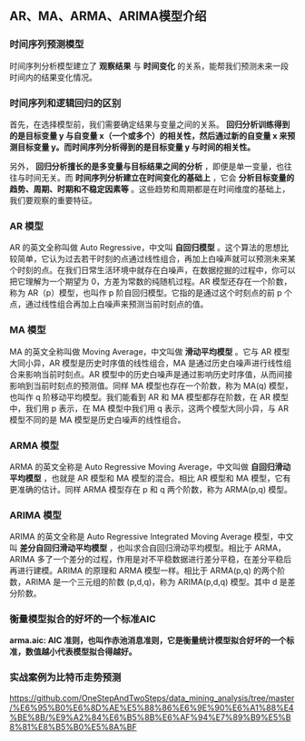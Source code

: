 ## AR、MA、ARMA、ARIMA模型介绍

### 时间序列预测模型
时间序列分析模型建立了 __观察结果__ 与 __时间变化__ 的关系，能帮我们预测未来一段时间内的结果变化情况。

### 时间序列和逻辑回归的区别
首先，在选择模型前，我们需要确定结果与变量之间的关系。 __回归分析训练得到的是目标变量 y 与自变量 x（一个或多个）的相关性，然后通过新的自变量 x 来预测目标变量 y。而时间序列分析得到的是目标变量 y 与时间的相关性。__

另外， __回归分析擅长的是多变量与目标结果之间的分析__ ，即便是单一变量，也往往与时间无关。而 __时间序列分析建立在时间变化的基础上__ ，它会 __分析目标变量的趋势、周期、时期和不稳定因素等__ 。这些趋势和周期都是在时间维度的基础上，我们要观察的重要特征。

### AR 模型
AR 的英文全称叫做 Auto Regressive，中文叫 __自回归模型__ 。这个算法的思想比较简单，它认为过去若干时刻的点通过线性组合，再加上白噪声就可以预测未来某个时刻的点。在我们日常生活环境中就存在白噪声，在数据挖掘的过程中，你可以把它理解为一个期望为 0，方差为常数的纯随机过程。AR 模型还存在一个阶数，称为 AR（p）模型，也叫作 p 阶自回归模型。它指的是通过这个时刻点的前 p 个点，通过线性组合再加上白噪声来预测当前时刻点的值。

### MA 模型
MA 的英文全称叫做 Moving Average，中文叫做 __滑动平均模型__ 。它与 AR 模型大同小异，AR 模型是历史时序值的线性组合，MA 是通过历史白噪声进行线性组合来影响当前时刻点。AR 模型中的历史白噪声是通过影响历史时序值，从而间接影响到当前时刻点的预测值。同样 MA 模型也存在一个阶数，称为 MA(q) 模型，也叫作 q 阶移动平均模型。我们能看到 AR 和 MA 模型都存在阶数，在 AR 模型中，我们用 p 表示，在 MA 模型中我们用 q 表示，这两个模型大同小异，与 AR 模型不同的是 MA 模型是历史白噪声的线性组合。

### ARMA 模型
ARMA 的英文全称是 Auto Regressive Moving Average，中文叫做 __自回归滑动平均模型__ ，也就是 AR 模型和 MA 模型的混合。相比 AR 模型和 MA 模型，它有更准确的估计。同样 ARMA 模型存在 p 和 q 两个阶数，称为 ARMA(p,q) 模型。


### ARIMA 模型
ARIMA 的英文全称是 Auto Regressive Integrated Moving Average 模型，中文叫 __差分自回归滑动平均模型__ ，也叫求合自回归滑动平均模型。相比于 ARMA，ARIMA 多了一个差分的过程，作用是对不平稳数据进行差分平稳，在差分平稳后再进行建模。ARIMA 的原理和 ARMA 模型一样。相比于 ARMA(p,q) 的两个阶数，ARIMA 是一个三元组的阶数 (p,d,q)，称为 ARIMA(p,d,q) 模型。其中 d 是差分阶数。


### 衡量模型拟合的好坏的一个标准AIC

__arma.aic: AIC 准则，也叫作赤池消息准则，它是衡量统计模型拟合好坏的一个标准，数值越小代表模型拟合得越好。__


### 实战案例为比特币走势预测
https://github.com/OneStepAndTwoSteps/data_mining_analysis/tree/master/%E6%95%B0%E6%8D%AE%E5%88%86%E6%9E%90%E6%A1%88%E4%BE%8B/%E9%A2%84%E6%B5%8B%E6%AF%94%E7%89%B9%E5%B8%81%E8%B5%B0%E5%8A%BF
